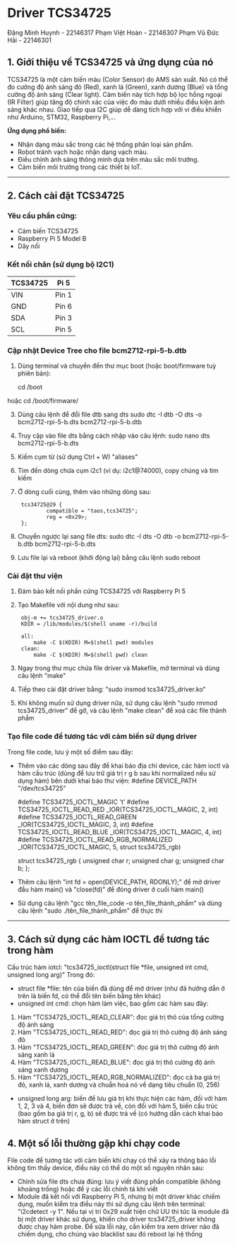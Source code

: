 # Driver TCS34725
Đặng Minh Huynh - 22146317
Phạm Việt Hoàn - 22146307
Phạm Vũ Đức Hải - 22146301

## 1. Giới thiệu về TCS34725 và ứng dụng của nó

TCS34725 là một cảm biến màu (Color Sensor) do AMS sản xuất. Nó có thể đo cường độ ánh sáng đỏ (Red), xanh lá (Green), xanh dương (Blue) và tổng cường độ ánh sáng (Clear light). Cảm biến này tích hợp bộ lọc hồng ngoại (IR Filter) giúp tăng độ chính xác của việc đo màu dưới nhiều điều kiện ánh sáng khác nhau. Giao tiếp qua I2C giúp dễ dàng tích hợp với vi điều khiển như Arduino, STM32, Raspberry Pi,...

**Ứng dụng phổ biến:**
- Nhận dạng màu sắc trong các hệ thống phân loại sản phẩm.
- Robot tránh vạch hoặc nhận dạng vạch màu.
- Điều chỉnh ánh sáng thông minh dựa trên màu sắc môi trường.
- Cảm biến môi trường trong các thiết bị IoT.

---

## 2. Cách cài đặt TCS34725

### Yêu cầu phần cứng:
- Cảm biến TCS34725
- Raspberry Pi 5 Model B
- Dây nối

### Kết nối chân (sử dụng bộ I2C1)
| TCS34725 |   Pi 5  |
|----------|---------|
| VIN      | Pin 1   |
| GND      | Pin 6   |
| SDA      | Pin 3   |
| SCL      | Pin 5   |

### Cập nhật Device Tree cho file bcm2712-rpi-5-b.dtb
1. Dùng terminal và chuyển đến thư mục boot (hoặc boot/firmware tuỳ phiên bản):

	cd /boot

hoặc
	cd /boot/firmware/
 
3. Dùng câu lệnh để đổi file dtb sang dts
sudo dtc -I dtb -O dts -o bcm2712-rpi-5-b.dts bcm2712-rpi-5-b.dtb
4. Truy cập vào file dts bằng cách nhập vào câu lệnh:
sudo nano dts bcm2712-rpi-5-b.dts
5. Kiếm cụm từ (sử dụng Ctrl + W) "aliases"
6. Tìm đến dòng chứa cụm i2c1 (ví dụ: i2c1@74000), copy chúng và tìm kiếm
7. Ở dòng cuối cùng, thêm vào những dòng sau:

        tcs34725@29 {
                compatible = "taos,tcs34725";
                reg = <0x29>;
        };

8. Chuyển ngược lại sang file dts:
sudo dtc -I dts -O dtb -o bcm2712-rpi-5-b.dtb bcm2712-rpi-5-b.dts
9. Lưu file lại và reboot (khởi động lại) bằng câu lệnh
sudo reboot

### Cài đặt thư viện
1. Đảm bảo kết nối phần cứng TCS34725 với Raspberry Pi 5 
2. Tạo Makefile với nội dung như sau: 

        obj-m += tcs34725_driver.o
        KDIR = /lib/modules/$(shell uname -r)/build

        all:
	        make -C $(KDIR) M=$(shell pwd) modules
        clean: 
	        make -C $(KDIR) M=$(shell pwd) clean

3. Ngay trong thư mục chứa file driver và Makefile, mở terminal và dùng câu lệnh "make"
4. Tiếp theo cài đặt driver bằng: "sudo insmod tcs34725_driver.ko"
5. Khi không muốn sử dụng driver nữa, sử dụng câu lệnh "sudo rmmod tcs34725_driver" để gỡ, và câu lệnh "make clean" để xoá các file thành phẩm

### Tạo file code để tương tác với cảm biến sử dụng driver
Trong file code, lưu ý một số điểm sau đây:
- Thêm vào các dòng sau đây để khai báo địa chỉ device, các hàm ioctl và hàm cấu trúc (dùng để lưu trữ giá trị r g b sau khi normalized nếu sử dụng hàm) bên dưới khai báo thư viện: 
    #define DEVICE_PATH "/dev/tcs34725"

    #define TCS34725_IOCTL_MAGIC 't'
    #define TCS34725_IOCTL_READ_RED   _IOR(TCS34725_IOCTL_MAGIC, 2, int)
    #define TCS34725_IOCTL_READ_GREEN _IOR(TCS34725_IOCTL_MAGIC, 3, int)
    #define TCS34725_IOCTL_READ_BLUE  _IOR(TCS34725_IOCTL_MAGIC, 4, int)
    #define TCS34725_IOCTL_READ_RGB_NORMALIZED _IOR(TCS34725_IOCTL_MAGIC, 5, struct tcs34725_rgb)

    struct tcs34725_rgb {
        unsigned char r;
        unsigned char g;
        unsigned char b;
    };
- Thêm câu lệnh "int fd = open(DEVICE_PATH, RDONLY);" để mở driver đầu hàm main() và "close(fd)" để đóng driver ở cuối hàm main()
- Sử dụng câu lệnh "gcc tên_file_code -o tên_file_thành_phẩm" và dùng câu lệnh "sudo ./tên_file_thành_phẩm" để thực thi
---

## 3. Cách sử dụng các hàm IOCTL để tương tác trong hàm 
Cấu trúc hàm iotcl: "tcs34725_ioctl(struct file *file, unsigned int cmd, unsigned long arg)"
Trong đó: 
- struct file *file: tên của biến đã dùng để mở driver (như đã hướng dẫn ở trên là biến fd, có thể đổi tên biến bằng tên khác)
- unsigned int cmd: chọn hàm làm việc, bao gồm các hàm sau đây:
1. Hàm "TCS34725_IOCTL_READ_CLEAR": đọc giá trị thô của tổng cường độ ánh sáng
2. Hàm "TCS34725_IOCTL_READ_RED": đọc giá trị thô cường độ ánh sáng đỏ
3. Hàm "TCS34725_IOCTL_READ_GREEN": đọc giá trị thô cường độ ánh sáng xanh lá
4. Hàm "TCS34725_IOCTL_READ_BLUE": đọc giá trị thô cường độ ánh sáng xanh dương
5. Hàm "TCS34725_IOCTL_READ_RGB_NORMALIZED": đọc cả ba giá trị đỏ, xanh lá, xanh dương và chuẩn hoá nó về dạng tiêu chuẩn (0, 256)
- unsigned long arg: biến để lưu giá trị khi thực hiện các hàm, đối với hàm 1, 2, 3 và 4, biến đơn sẽ được trả về, còn đối với hàm 5, biến cấu trúc (bao gồm ba giá trị r, g, b) sẽ được trả về (có hướng dẫn cách khai báo hàm struct ở trên) 

## 4. Một số lỗi thường gặp khi chạy code
File code để tương tác với cảm biến khi chạy có thể xảy ra thông báo lỗi không tìm thấy device, điều này có thể do một số nguyên nhân sau: 
- Chỉnh sửa file dts chưa đúng: lưu ý viết đúng phần compatible (không khoảng trống) hoặc để ý các lỗi chính tả khi viết
- Module đã kết nối với Raspberry Pi 5, nhưng bị một driver khác chiếm dụng, muốn kiểm tra điều này thì sử dụng câu lệnh trên terminal: "i2cdetect -y 1". Nếu tại vị trí 0x29 xuất hiện chữ UU thì tức là module đã bị một driver khác sử dụng, khiến cho driver tcs34725_driver không được chạy hàm probe. Để sửa lỗi này, cần kiểm tra xem driver nào đã chiếm dụng, cho chúng vào blacklist sau đó reboot lại hệ thống
